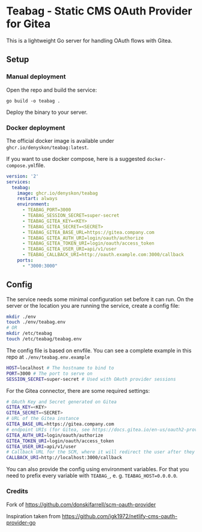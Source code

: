 # Teabag - Static CMS OAuth Provider for Gitea 

This is a lightweight Go server for handling OAuth flows with Gitea.

## Setup

### Manual deployment

Open the repo and build the service:

```
go build -o teabag .
```

Deploy the binary to your server. 

### Docker deployment

The official docker image is available under `ghcr.io/denyskon/teabag:latest`.

If you want to use docker compose, here is a suggested `docker-compose.yml`file.

```yaml
version: '2'
services:
  teabag:
    image: ghcr.io/denyskon/teabag
    restart: always
    environment:
      - TEABAG_PORT=3000
      - TEABAG_SESSION_SECRET=super-secret
      - TEABAG_GITEA_KEY=<KEY>
      - TEABAG_GITEA_SECRET=<SECRET>
      - TEABAG_GITEA_BASE_URL=https://gitea.company.com
      - TEABAG_GITEA_AUTH_URI=login/oauth/authorize
      - TEABAG_GITEA_TOKEN_URI=login/oauth/access_token
      - TEABAG_GITEA_USER_URI=api/v1/user
      - TEABAG_CALLBACK_URI=http://oauth.example.com:3000/callback
    ports:
      - "3000:3000"
```

## Config

The service needs some minimal configuration set before it can run. 
On the server or the location you are running the service, create a config file:

```bash
mkdir ./env
touch ./env/teabag.env
# OR
mkdir /etc/teabag
touch /etc/teabag/teabag.env
```

The config file is based on envfile. You can see a complete example in this repo at `./env/teabag.env.example`

```bash
HOST=localhost # The hostname to bind to
PORT=3000 # The port to serve on
SESSION_SECRET=super-secret # Used with OAuth provider sessions
```

For the Gitea connector, there are some required settings:

```bash
# OAuth Key and Secret generated on Gitea
GITEA_KEY=<KEY>
GITEA_SECRET=<SECRET>
# URL of the Gitea instance
GITEA_BASE_URL=https://gitea.company.com
# endpoint URIs (for Gitea, see https://docs.gitea.io/en-us/oauth2-provider/)
GITEA_AUTH_URI=login/oauth/authorize
GITEA_TOKEN_URI=login/oauth/access_token
GITEA_USER_URI=api/v1/user
# Callback URL for the SCM, where it will redirect the user after they authorise. This needs to match what was given when creating the OAuth application.
CALLBACK_URI=http://localhost:3000/callback
```

You can also provide the config using environment variables. For that you need to prefix every variable with `TEABAG_`, e. g. `TEABAG_HOST=0.0.0.0`.

### Credits

Fork of https://github.com/donskifarrell/scm-oauth-provider

Inspiration taken from https://github.com/igk1972/netlify-cms-oauth-provider-go